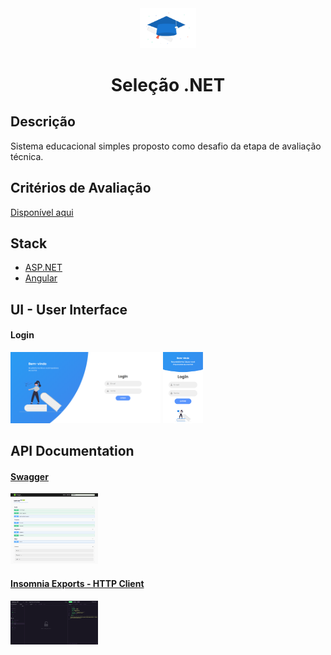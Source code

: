 <div align="center">
<img src="./.github/others/study-img.png" width="90">
<h1>
    Seleção .NET
</h1>   
</div>

## Descrição

Sistema educacional simples proposto como desafio da etapa de avaliação técnica.

## Critérios de Avaliação

[Disponível aqui](/.github/evaluation_criteria.md)

## Stack

- [ASP.NET](https://dotnet.microsoft.com/apps/aspnet)
- [Angular](https://angular.io/)

## UI - User Interface

#### Login

<img src="./.github/screens/login-desktop.png" width=240/>
<img src="./.github/screens/login-mobile.png" width=64/>

## API Documentation

#### [Swagger](/.github/evaluation_criteria.md)

<img src="./.github/swagger/screencapture-swg.png" width=140/>

#### [Insomnia Exports - HTTP Client](/.github/evaluation_criteria.md)

<img src="./.github/insomnia/screencapture-insomnia.png" width=140/>
